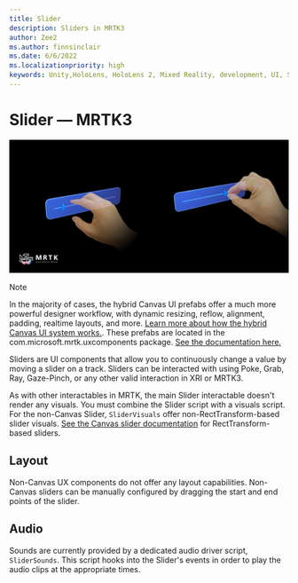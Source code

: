 ```yaml
---
title: Slider
description: Sliders in MRTK3
author: Zee2
ms.author: finnsinclair
ms.date: 6/6/2022
ms.localizationpriority: high
keywords: Unity,HoloLens, HoloLens 2, Mixed Reality, development, UI, Slider, PinchSlider
---
```


# Slider &#8212; MRTK3

![Slider example](../../../mrtk3-overview/images/UXBuildingBlocks/MRTK_UX_v3_Slider.png)

> [!NOTE]
> In the majority of cases, the hybrid Canvas UI prefabs offer a much more powerful designer workflow, with dynamic resizing, reflow, alignment, padding, realtime layouts, and more. [Learn more about how the hybrid Canvas UI system works.](../../../mrtk3-uxcore/packages/uxcore/canvas-ui.md). These prefabs are located in the com.microsoft.mrtk.uxcomponents package. [See the documentation here.](../../../mrtk3-uxcomponents/packages/uxcomponents/overview.md)

Sliders are UI components that allow you to continuously change a value by moving a slider on a track. Sliders can be interacted with using Poke, Grab, Ray, Gaze-Pinch, or any other valid interaction in XRI or MRTK3.

As with other interactables in MRTK, the main Slider interactable doesn't render any visuals. You must combine the Slider script with a visuals script. For the non-Canvas Slider, `SliderVisuals` offer non-RectTransform-based slider visuals. [See the Canvas slider documentation](../../../mrtk3-uxcomponents/packages/uxcomponents/slider.md) for RectTransform-based sliders.

## Layout

Non-Canvas UX components do not offer any layout capabilities. Non-Canvas sliders can be manually configured by dragging the start and end points of the slider.

## Audio

Sounds are currently provided by a dedicated audio driver script, `SliderSounds`. This script hooks into the Slider's events in order to play the audio clips at the appropriate times.
